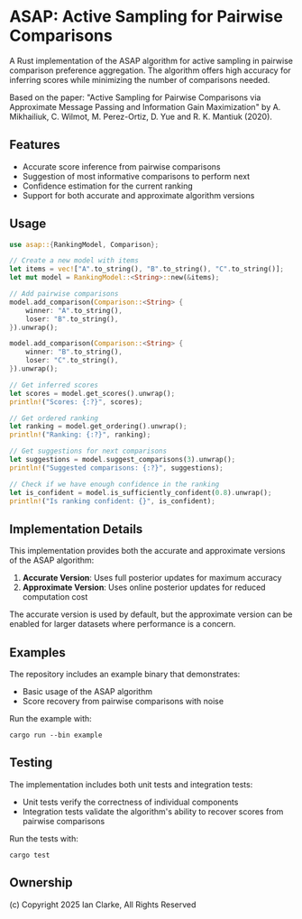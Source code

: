 # ASAP: Active Sampling for Pairwise Comparisons

A Rust implementation of the ASAP algorithm for active sampling in pairwise comparison preference aggregation. The algorithm offers high accuracy for inferring scores while minimizing the number of comparisons needed.

Based on the paper: "Active Sampling for Pairwise Comparisons via Approximate Message Passing and Information Gain Maximization" by A. Mikhailiuk, C. Wilmot, M. Perez-Ortiz, D. Yue and R. K. Mantiuk (2020).

## Features

- Accurate score inference from pairwise comparisons
- Suggestion of most informative comparisons to perform next
- Confidence estimation for the current ranking
- Support for both accurate and approximate algorithm versions

## Usage

```rust
use asap::{RankingModel, Comparison};

// Create a new model with items
let items = vec!["A".to_string(), "B".to_string(), "C".to_string()];
let mut model = RankingModel::<String>::new(&items);

// Add pairwise comparisons
model.add_comparison(Comparison::<String> {
    winner: "A".to_string(),
    loser: "B".to_string(),
}).unwrap();

model.add_comparison(Comparison::<String> {
    winner: "B".to_string(),
    loser: "C".to_string(),
}).unwrap();

// Get inferred scores
let scores = model.get_scores().unwrap();
println!("Scores: {:?}", scores);

// Get ordered ranking
let ranking = model.get_ordering().unwrap();
println!("Ranking: {:?}", ranking);

// Get suggestions for next comparisons
let suggestions = model.suggest_comparisons(3).unwrap();
println!("Suggested comparisons: {:?}", suggestions);

// Check if we have enough confidence in the ranking
let is_confident = model.is_sufficiently_confident(0.8).unwrap();
println!("Is ranking confident: {}", is_confident);
```

## Implementation Details

This implementation provides both the accurate and approximate versions of the ASAP algorithm:

1. **Accurate Version**: Uses full posterior updates for maximum accuracy
2. **Approximate Version**: Uses online posterior updates for reduced computation cost

The accurate version is used by default, but the approximate version can be enabled for larger datasets where performance is a concern.

## Examples

The repository includes an example binary that demonstrates:
- Basic usage of the ASAP algorithm
- Score recovery from pairwise comparisons with noise

Run the example with:
```
cargo run --bin example
```

## Testing

The implementation includes both unit tests and integration tests:
- Unit tests verify the correctness of individual components
- Integration tests validate the algorithm's ability to recover scores from pairwise comparisons

Run the tests with:
```
cargo test
```

## Ownership

(c) Copyright 2025 Ian Clarke, All Rights Reserved
